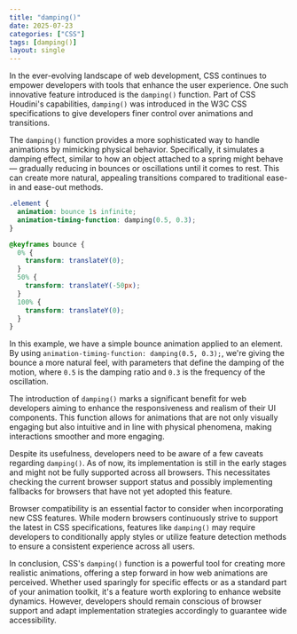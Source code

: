 ```yaml
---
title: "damping()"
date: 2025-07-23
categories: ["CSS"]
tags: [damping()]
layout: single
---
```


In the ever-evolving landscape of web development, CSS continues to empower developers with tools that enhance the user experience. One such innovative feature introduced is the `damping()` function. Part of CSS Houdini's capabilities, `damping()` was introduced in the W3C CSS specifications to give developers finer control over animations and transitions.

The `damping()` function provides a more sophisticated way to handle animations by mimicking physical behavior. Specifically, it simulates a damping effect, similar to how an object attached to a spring might behave — gradually reducing in bounces or oscillations until it comes to rest. This can create more natural, appealing transitions compared to traditional ease-in and ease-out methods.

```css
.element {
  animation: bounce 1s infinite;
  animation-timing-function: damping(0.5, 0.3);
}

@keyframes bounce {
  0% {
    transform: translateY(0);
  }
  50% {
    transform: translateY(-50px);
  }
  100% {
    transform: translateY(0);
  }
}
```

In this example, we have a simple bounce animation applied to an element. By using `animation-timing-function: damping(0.5, 0.3);`, we're giving the bounce a more natural feel, with parameters that define the damping of the motion, where `0.5` is the damping ratio and `0.3` is the frequency of the oscillation.

The introduction of `damping()` marks a significant benefit for web developers aiming to enhance the responsiveness and realism of their UI components. This function allows for animations that are not only visually engaging but also intuitive and in line with physical phenomena, making interactions smoother and more engaging.

Despite its usefulness, developers need to be aware of a few caveats regarding `damping()`. As of now, its implementation is still in the early stages and might not be fully supported across all browsers. This necessitates checking the current browser support status and possibly implementing fallbacks for browsers that have not yet adopted this feature.

Browser compatibility is an essential factor to consider when incorporating new CSS features. While modern browsers continuously strive to support the latest in CSS specifications, features like `damping()` may require developers to conditionally apply styles or utilize feature detection methods to ensure a consistent experience across all users.

In conclusion, CSS's `damping()` function is a powerful tool for creating more realistic animations, offering a step forward in how web animations are perceived. Whether used sparingly for specific effects or as a standard part of your animation toolkit, it's a feature worth exploring to enhance website dynamics. However, developers should remain conscious of browser support and adapt implementation strategies accordingly to guarantee wide accessibility.
